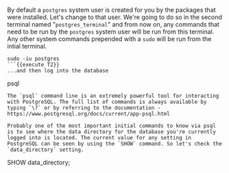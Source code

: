 
By default a `postgres` system user is created for you by the packages that were installed. Let's change to that user. We're going to do so in the second terminal named "`postgres_terminal`" and from now on, any commands that need to be run by the `postgres` system user will be run from this terminal. Any other system commands prepended with a `sudo` will be run from the intial terminal. 
```
sudo -iu postgres
```{{execute T2}}
...and then log into the database
```
psql
```{{execute T2}}
The `psql` command line is an extremely powerful tool for interacting with PostgreSQL. The full list of commands is always available by typing `\?` or by referring to the documentation - https://www.postgresql.org/docs/current/app-psql.html

Probably one of the most important initial commands to know via psql is to see where the data directory for the database you're currently logged into is located. The current value for any setting in PostgreSQL can be seen by using the `SHOW` command. So let's check the `data_directory` setting.
```
SHOW data_directory;
```{{execute T2}}







